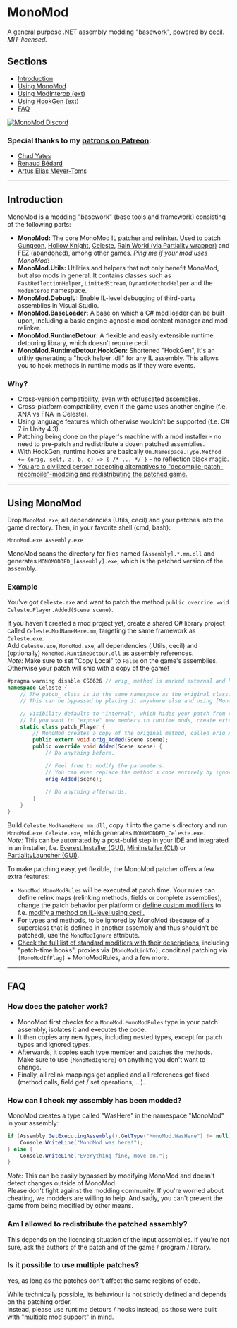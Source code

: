 # MonoMod
A general purpose .NET assembly modding "basework", powered by [cecil](https://github.com/jbevain/cecil/).  
*MIT-licensed.*

## Sections
- [Introduction](#introduction)
- [Using MonoMod](#using-monomod)
- [Using ModInterop (ext)](/README-ModInterop.md)
- [Using HookGen (ext)](/README-RuntimeDetour.md)
- [FAQ](#using-monomod)

[![MonoMod Discord](https://discordapp.com/api/guilds/295566538981769216/embed.png?style=banner1)](https://discord.gg/jm7GCZB)

### Special thanks to my [patrons on Patreon](https://www.patreon.com/0x0ade):
- [Chad Yates](https://twitter.com/ChadCYates)
- [Renaud Bédard](https://twitter.com/renaudbedard)
- [Artus Elias Meyer-Toms](https://twitter.com/artuselias)

----

## Introduction
MonoMod is a modding "basework" (base tools and framework) consisting of the following parts:
- **MonoMod:** The core MonoMod IL patcher and relinker. Used to patch [Gungeon](https://modthegungeon.github.io/), [Hollow Knight](https://github.com/seanpr96/HollowKnight.Modding), [Celeste](https://everestapi.github.io/), [Rain World (via Partiality wrapper)](http://www.raindb.net/) and [FEZ (abandoned)](https://github.com/0x0ade/FEZMod-Legacy), among other games. *Ping me if your mod uses MonoMod!*
- **MonoMod.Utils:** Utilities and helpers that not only benefit MonoMod, but also mods in general. It contains classes such as `FastReflectionHelper`, `LimitedStream`, `DynamicMethodHelper` and the `ModInterop` namespace.
- **MonoMod.DebugIL:** Enable IL-level debugging of third-party assemblies in Visual Studio.
- **MonoMod.BaseLoader:** A base on which a C# mod loader can be built upon, including a basic engine-agnostic mod content manager and mod relinker.
- **MonoMod.RuntimeDetour:** A flexible and easily extensible runtime detouring library, which doesn't require cecil.
- **MonoMod.RuntimeDetour.HookGen:** Shortened "HookGen", it's an utiltiy generating a "hook helper .dll" for any IL assembly. This allows you to hook methods in runtime mods as if they were events.

### Why?
- Cross-version compatibility, even with obfuscated assemblies.
- Cross-platform compatibility, even if the game uses another engine (f.e. XNA vs FNA in Celeste).
- Using language features which otherwise wouldn't be supported (f.e. C# 7 in Unity 4.3).
- Patching being done on the player's machine with a mod installer - no need to pre-patch and redistribute a dozen patched assemblies.
- With HookGen, runtime hooks are basically `On.Namespace.Type.Method += (orig, self, a, b, c) => { /* ... */ }` - no reflection black magic.
- [You are a civilized person accepting alternatives to "decompile-patch-recompile"-modding and redistributing the patched game.
](https://cdn.discordapp.com/attachments/234007828728119299/441937768898363394/unknown.png)

----

## Using MonoMod
Drop `MonoMod.exe`, all dependencies (Utils, cecil) and your patches into the game directory. Then, in your favorite shell (cmd, bash):

    MonoMod.exe Assembly.exe

MonoMod scans the directory for files named `[Assembly].*.mm.dll` and generates `MONOMODDED_[Assembly].exe`, which is the patched version of the assembly.

### Example

You've got `Celeste.exe` and want to patch the method `public override void Celeste.Player.Added(Scene scene)`.

If you haven't created a mod project yet, create a shared C# library project called `Celeste.ModNameHere.mm`, targeting the same framework as `Celeste.exe`.  
Add `Celeste.exe`, `MonoMod.exe`, all dependencies (.Utils, cecil) and (optionally) `MonoMod.RuntimeDetour.dll` as assembly references.  
*Note:* Make sure to set "Copy Local" to `False` on the game's assemblies. Otherwise your patch will ship with a copy of the game!
 
```cs
#pragma warning disable CS0626 // orig_ method is marked external and has no attributes on it.
namespace Celeste {
    // The patch_ class is in the same namespace as the original class.
    // This can be bypassed by placing it anywhere else and using [MonoModPatch("global::Celeste.Player")]

    // Visibility defaults to "internal", which hides your patch from runtime mods.
    // If you want to "expose" new members to runtime mods, create extension methods in a public static class PlayerExt
    static class patch_Player {
        // MonoMod creates a copy of the original method, called orig_Added.
        public extern void orig_Added(Scene scene);
        public override void Added(Scene scene) {
            // Do anything before.

            // Feel free to modify the parameters.
            // You can even replace the method's code entirely by ignoring the orig_ method.
            orig_Added(scene);
            
            // Do anything afterwards.
        }
    }
}
```

Build `Celeste.ModNameHere.mm.dll`, copy it into the game's directory and run `MonoMod.exe Celeste.exe`, which generates `MONOMODDED_Celeste.exe`.  
*Note:* This can be automated by a post-build step in your IDE and integrated in an installer, f.e. [Everest.Installer (GUI)](https://github.com/EverestAPI/Everest.Installer), [MiniInstaller (CLI)](https://github.com/EverestAPI/Everest/blob/master/MiniInstaller/Program.cs) or [PartialityLauncher (GUI)](https://github.com/PartialityModding/PartialityLauncher).

To make patching easy, yet flexible, the MonoMod patcher offers a few extra features:

- `MonoMod.MonoModRules` will be executed at patch time. Your rules can define relink maps (relinking methods, fields or complete assemblies), change the patch behavior per platform or [define custom modifiers](MonoMod/Modifiers/MonoModCustomAttribute.cs) to f.e. [modify a method on IL-level using cecil.](https://github.com/0x0ade/MonoMod/issues/15#issuecomment-344570625)
- For types and methods, to be ignored by MonoMod (because of a superclass that is defined in another assembly and thus shouldn't be patched), use the `MonoModIgnore` attribute.
- [Check the full list of standard modifiers with their descriptions](MonoMod/Modifiers), including "patch-time hooks", proxies via `[MonoModLinkTo]`, conditinal patching via `[MonoModIfFlag]` + MonoModRules, and a few more. 

----

## FAQ

### How does the patcher work?
- MonoMod first checks for a `MonoMod.MonoModRules` type in your patch assembly, isolates it and executes the code.
- It then copies any new types, including nested types, except for patch types and ignored types.
- Afterwards, it copies each type member and patches the methods. Make sure to use `[MonoModIgnore]` on anything you don't want to change.
- Finally, all relink mappings get applied and all references get fixed (method calls, field get / set operations, ...).


### How can I check my assembly has been modded?
MonoMod creates a type called "WasHere" in the namespace "MonoMod" in your assembly:

```cs
if (Assembly.GetExecutingAssembly().GetType("MonoMod.WasHere") != null) {
    Console.WriteLine("MonoMod was here!");
} else {
    Console.WriteLine("Everything fine, move on.");
}
```

*Note:* This can be easily bypassed by modifying MonoMod and doesn't detect changes outside of MonoMod.  
Please don't fight against the modding community. If you're worried about cheating, we modders are willing to help. And sadly, you can't prevent the game from being modified by other means.


### Am I allowed to redistribute the patched assembly?
This depends on the licensing situation of the input assemblies. If you're not sure, ask the authors of the patch and of the game / program / library.


### Is it possible to use multiple patches?
Yes, as long as the patches don't affect the same regions of code.

While technically possible, its behaviour is not strictly defined and depends on the patching order.  
Instead, please use runtime detours / hooks instead, as those were built with "multiple mod support" in mind.
